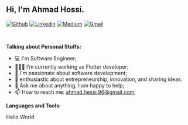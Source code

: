 <!-- Your title -->
## Hi, I'm Ahmad Hossi.

<!-- Your badges
You can use the website to generate badges: https://shields.io/
-->

[![Github](https://img.shields.io/badge/-Github-000?style=flat&logo=Github&logoColor=white)](https://github.com/ahmad-hossi)
[![Linkedin](https://img.shields.io/badge/-LinkedIn-blue?style=flat&logo=Linkedin&logoColor=white)](https://www.linkedin.com/in/ahmad-hossi/)
[![Medium](https://img.shields.io/badge/-medium-000?style=flat&logo=medium&logoColor=white)](https://medium.com/@ahmad.hossi)
[![Gmail](https://img.shields.io/badge/-Gmail-c14438?style=flat&logo=Gmail&logoColor=white)](mailto:ahmad.hessi.96@gmail.com)

&nbsp;

<!-- Talking about you -->
**Talking about Personal Stuffs:**

- 💻 I'm Software Engineer;
- 👨🏽‍💻 I’m currently working as Flutter developer;
- 🌱 I'm passionate about software development;
- 🚀 enthusiastic about entrepreneurship, innovation, and sharing ideas.
- 💬 Ask me about anything, I am happy to help;
- 📫 How to reach me: ahmad.hessi.96@gmail.com;

**Languages and Tools:** 

<p>
Hello World
</p>

